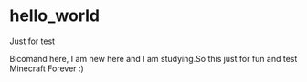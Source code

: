 # hello_world
Just for test


Blcomand here, I am new here and I am studying.So this just for fun and test
Minecraft Forever    :)
